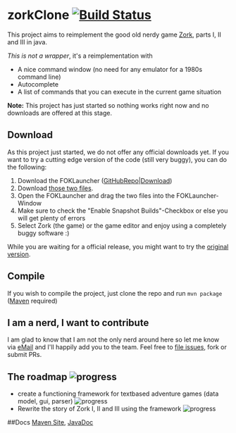 # zorkClone [![Build Status](https://travis-ci.org/vatbub/zorkClone.svg?branch=master)](https://travis-ci.org/vatbub/zorkClone)
This project aims to reimplement the good old nerdy game [Zork](https://en.wikipedia.org/wiki/Zork), parts I, II and III in java. 

*This is not a wrapper*, it's a reimplementation with
- A nice command window (no need for any emulator for a 1980s command line)
- Autocomplete
- A list of commands that you can execute in the current game situation

**Note:** This project has just started so nothing works right now and no downloads are offered at this stage.

## Download
As this project just started, we do not offer any official downloads yet. If you want to try a cutting edge version of the code (still very buggy), you can do the following:
1. Download the FOKLauncher ([GitHubRepo](https://github.com/vatbub/fokLauncher)|[Download](https://bintray.com/vatbub/fokprojectsReleases/foklauncher#downloads))
2. Download [those two files](https://github.com/vatbub/zorkClone/tree/master/foklauncher_info).
3. Open the FOKLauncher and drag the two files into the FOKLauncher-Window
4. Make sure to check the "Enable Snapshot Builds"-Checkbox or else you will get plenty of errors
5. Select Zork (the game) or the game editor and enjoy using a completely buggy software :)

While you are waiting for a official release, you might want to try the [original version](https://www.infocom-if.org/downloads/downloads.html).

## Compile
If you wish to compile the project, just clone the repo and run `mvn package` ([Maven](http://maven.apache.org/) required)

## I am a nerd, I want to contribute
I am glad to know that I am not the only nerd around here so let me know via [eMail](mailto:vatbub123@googlemail.com) and I'll happily add you to the team.
Feel free to [file issues](https://github.com/vatbub/zorkClone/issues/new), fork or submit PRs.

## The roadmap ![progress](https://img.shields.io/badge/overall_progress-20%25-orange.svg)
- create a functioning framework for textbased adventure games (data model, gui, parser) ![progress](https://img.shields.io/badge/progress-40%25-yellow.svg)
- Rewrite the story of Zork I, II and III using the framework ![progress](https://img.shields.io/badge/progress-0%25-red.svg)


##Docs
[Maven Site](http://vatbubmvnsites.s3-website-us-west-2.amazonaws.com/zorkClone/1.1-SNAPSHOT/site/zorkClone/), [JavaDoc](http://vatbubmvnsites.s3-website-us-west-2.amazonaws.com/zorkClone/1.1-SNAPSHOT/site/zorkClone/apidocs/index.html)

